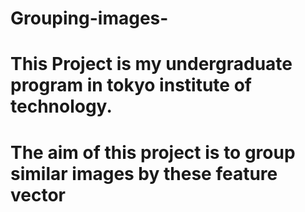 # Grouping-images-
# This Project is my undergraduate program in tokyo institute of technology.
# The aim of this project is to group similar images by these feature vector
